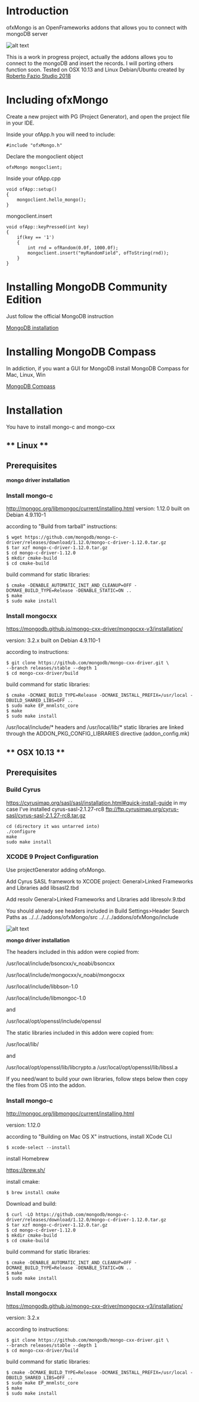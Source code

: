 # Introduction

ofxMongo is an OpenFrameworks addons that allows you to connect with mongoDB server

![alt text](logo.png)

This is a work in progress project, actually the addons allows you to connect to the mongoDB and insert the records.
I will porting others function soon.
Tested on OSX 10.13 and Linux Debian/Ubuntu
created by [Roberto Fazio Studio 2018](https://studiorf.io)

# Including ofxMongo

Create a new project with PG (Project Generator), and open the project file in your IDE.

Inside your ofApp.h you will need to include:

```shell
#include "ofxMongo.h"
```
Declare the mongoclient object
```shell
ofxMongo mongoclient;
```

Inside your ofApp.cpp

```shell
void ofApp::setup()
{
    mongoclient.hello_mongo();
}
```

mongoclient.insert

```shell
void ofApp::keyPressed(int key)
{
    if(key == '1')
    {
        int rnd = ofRandom(0.0f, 1000.0f);
        mongoclient.insert("myRandomField", ofToString(rnd));
    }
}
```

# Installing MongoDB Community Edition

Just follow the official MongoDB instruction

[MongoDB installation](https://docs.mongodb.com/manual/installation/)

# Installing MongoDB Compass

In addiction, if you want a GUI for MongoDB install MongoDB Compass for Mac, Linux, Win

[MongoDB Compass](https://www.mongodb.com/products/compass)

# Installation 

You have to install mongo-c and mongo-cxx 

## ** Linux **

## Prerequisites

**mongo driver installation**

### Install mongo-c

http://mongoc.org/libmongoc/current/installing.html
version: 1.12.0
built on Debian 4.9.110-1

according to "Build from tarball" instructions:
```shell
$ wget https://github.com/mongodb/mongo-c-driver/releases/download/1.12.0/mongo-c-driver-1.12.0.tar.gz
$ tar xzf mongo-c-driver-1.12.0.tar.gz
$ cd mongo-c-driver-1.12.0
$ mkdir cmake-build
$ cd cmake-build
```
build command for static libraries:
```shell
$ cmake -DENABLE_AUTOMATIC_INIT_AND_CLEANUP=OFF -DCMAKE_BUILD_TYPE=Release -DENABLE_STATIC=ON ..
$ make
$ sudo make install
```
### Install mongocxx

https://mongodb.github.io/mongo-cxx-driver/mongocxx-v3/installation/

version: 3.2.x
built on Debian 4.9.110-1

according to instructions:
```shell
$ git clone https://github.com/mongodb/mongo-cxx-driver.git \
--branch releases/stable --depth 1
$ cd mongo-cxx-driver/build
```
build command for static libraries:
```shell
$ cmake -DCMAKE_BUILD_TYPE=Release -DCMAKE_INSTALL_PREFIX=/usr/local -DBUILD_SHARED_LIBS=OFF ..
$ sudo make EP_mnmlstc_core
$ make
$ sudo make install
```

/usr/local/include/* headers and /usr/local/lib/* static libraries are linked through the ADDON_PKG_CONFIG_LIBRARIES directive (addon_config.mk)

## ** OSX 10.13 **

## Prerequisites

### Build Cyrus
https://cyrusimap.org/sasl/sasl/installation.html#quick-install-guide
in my case I've installed cyrus-sasl-2.1.27-rc8
ftp://ftp.cyrusimap.org/cyrus-sasl/cyrus-sasl-2.1.27-rc8.tar.gz

```shell
cd (directory it was untarred into)
./configure
make
sudo make install
```

### XCODE 9 Project Configuration

Use projectGenerator adding ofxMongo.

Add Cyrus SASL framework to XCODE project:
General>Linked Frameworks and Libraries
add libsasl2.tbd

Add resolv
General>Linked Frameworks and Libraries
add libresolv.9.tbd

You should already see headers included in Build Settings>Header Search Paths as
../../../addons/ofxMongo/src
../../../addons/ofxMongo/include

![alt text](https://github.com/robertofazio/ofxMongo/blob/master/%20LinkBinaryWithLibraries.png?raw=true)

**mongo driver installation**

The headers included in this addon were copied from:

/usr/local/include/bsoncxx/v_noabi/bsoncxx

/usr/local/include/mongocxx/v_noabi/mongocxx

/usr/local/include/libbson-1.0

/usr/local/include/libmongoc-1.0

and

/usr/local/opt/openssl/include/openssl

The static libraries included in this addon were copied from:

/usr/local/lib/

and

/usr/local/opt/openssl/lib/libcrypto.a
/usr/local/opt/openssl/lib/libssl.a

If you need/want to build your own libraries, follow steps below then copy the files from OS into the addon.

### Install mongo-c

http://mongoc.org/libmongoc/current/installing.html

version: 1.12.0

according to "Building on Mac OS X" instructions,
install XCode CLI
```shell
$ xcode-select --install
```
install Homebrew

https://brew.sh/

install cmake:
```shell
$ brew install cmake
```

Download and build:
```shell
$ curl -LO https://github.com/mongodb/mongo-c-driver/releases/download/1.12.0/mongo-c-driver-1.12.0.tar.gz
$ tar xzf mongo-c-driver-1.12.0.tar.gz
$ cd mongo-c-driver-1.12.0
$ mkdir cmake-build
$ cd cmake-build
```
build command for static libraries:
```shell
$ cmake -DENABLE_AUTOMATIC_INIT_AND_CLEANUP=OFF -DCMAKE_BUILD_TYPE=Release -DENABLE_STATIC=ON ..
$ make
$ sudo make install
```
### Install mongocxx

https://mongodb.github.io/mongo-cxx-driver/mongocxx-v3/installation/

version: 3.2.x

according to instructions:
```shell
$ git clone https://github.com/mongodb/mongo-cxx-driver.git \
--branch releases/stable --depth 1
$ cd mongo-cxx-driver/build
```
build command for static libraries:
```shell
$ cmake -DCMAKE_BUILD_TYPE=Release -DCMAKE_INSTALL_PREFIX=/usr/local -DBUILD_SHARED_LIBS=OFF ..
$ sudo make EP_mnmlstc_core
$ make
$ sudo make install
```



